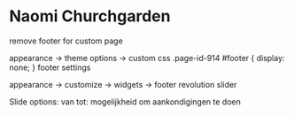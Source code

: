 # Naomi Churchgarden

remove footer for custom page

appearance -> theme options -> custom css
.page-id-914 #footer {
  display: none;
}
footer settings

appearance -> customize -> widgets -> footer
revolution slider

Slide options: van tot: mogelijkheid om aankondigingen te doen
